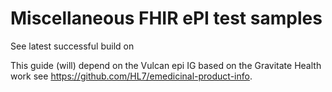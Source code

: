 # Miscellaneous FHIR ePI test samples

See latest successful build on 

This guide (will) depend on the Vulcan epi IG based on the Gravitate Health work see https://github.com/HL7/emedicinal-product-info.
